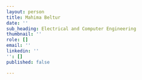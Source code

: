 ```yaml
---
layout: person
title: Mahima Beltur
date: ''
sub_heading: Electrical and Computer Engineering
thumbnail: ''
role: []
email: ''
linkedin: ''
'': []
published: false

---
```

